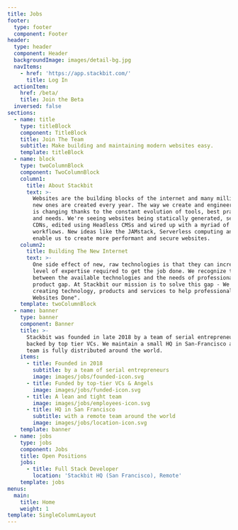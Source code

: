 ```yaml
---
title: Jobs
footer:
  type: footer
  component: Footer
header:
  type: header
  component: Header
  backgroundImage: images/detail-bg.jpg
  navItems:
    - href: 'https://app.stackbit.com/'
      title: Log In
  actionItem:
    href: /beta/
    title: Join the Beta
  inversed: false
sections:
  - name: title
    type: titleBlock
    component: TitleBlock
    title: Join The Team
    subtitle: Make building and maintaining modern websites easy.
    template: titleBlock
  - name: block
    type: twoColumnBlock
    component: TwoColumnBlock
    column1:
      title: About Stackbit
      text: >-
        Websites are the building blocks of the internet and many millions of
        new ones are created every year. The way we create and engineer websites
        is changing thanks to the constant evolution of tools, best practices
        and needs. We're seeing websites being statically generated, served from
        CDNs, edited using Headless CMSs and wired up with a myriad of developer
        workflows. New ideas like the JAMstack, Serverless computing and GitOps
        enable us to create more performant and secure websites.
    column2:
      title: Building The New Internet
      text: >-
        One side effect of new, raw technologies is that they can increase the
        level of expertise required to get the job done. We recognize this gap
        between the available technologies and the needs of professionals as the
        product gap. At Stackbit our mission is to solve this gap - We're
        creating technology, products and services to help professionals "Get
        Websites Done".
    template: twoColumnBlock
  - name: banner
    type: banner
    component: Banner
    title: >-
      Stackbit was founded in late 2018 by a team of serial entrepreneurs and is
      backed by top tier VCs. We maintain a small HQ in San-Francisco and our
      team is fully distributed around the world.
    items:
      - title: Founded in 2018
        subtitle: by a team of serial entrepreneurs
        image: images/jobs/founded-icon.svg
      - title: Funded by top-tier VCs & Angels
        image: images/jobs/funded-icon.svg
      - title: A lean and tight team
        image: images/jobs/employees-icon.svg
      - title: HQ in San Francisco
        subtitle: with a remote team around the world
        image: images/jobs/location-icon.svg
    template: banner
  - name: jobs
    type: jobs
    component: Jobs
    title: Open Positions
    jobs:
      - title: Full Stack Developer
        location: 'Stackbit HQ (San Francisco), Remote'
    template: jobs
menus:
  main:
    title: Home
    weight: 1
template: SingleColumnLayout
---
```

